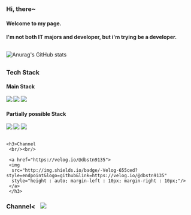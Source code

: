 ### Hi, there~
#### Welcome to my page.
#### I'm not both IT majors and developer, but i'm trying be a developer.


##

![Anurag's GitHub stats](https://github-readme-stats.vercel.app/api?username=Number9135&show_icons=true&theme=radical)

##

<h3>Tech Stack
  <br/>
  
  <h4>Main Stack
    <br/><br/>
     <img src="https://img.shields.io/badge/React-FFCA28?style=endpoint&logo=react&logoColor=white"/>
     <img src="https://img.shields.io/badge/ReactNative-green?style=endpoint&logo=reactnative&logoColor=white"/>
     <img src="https://img.shields.io/badge/JavaScript-red?style=endpoint&logo=JavaScript&logoColor=white"/>
  <h4/>
    
  <h4>Partially possible Stack
     <br/><br/>
     <img src="https://img.shields.io/badge/TyperScript-yellow?style=endpoint&logo=typescript&logoColor=white"/>
     <img src="https://img.shields.io/badge/HTML5-blue?style=endpoint&logo=html&logoColor=white"/>
     <img src="https://img.shields.io/badge/CSS3-orange?style=endpoint&logo=css&logoColor=white"/>
  <h4/>
    
##
   
    <h3>Channel
     <br/><br/>
      
     <a href="https://velog.io/@dbstn9135">
     <img 
      src="http://img.shields.io/badge/-Velog-655ced?style=endpoint&logo=github&link=https://velog.io/@dbstn9135"
      style="height : auto; margin-left : 10px; margin-right : 10px;"/>
     </a>
     </h3>
    
 <h3>Channel<
 <a href="https://velog.io/@dbstn9135">
     <img 
      src="http://img.shields.io/badge/-Velog-655ced?style=endpoint&logo=github&link=https://velog.io/@dbstn9135"
      style="height : auto; margin-left : 10px; margin-right : 10px;"/>
     </a>
<!--
**Number9135/Number9135** is a ✨ _special_ ✨ repository because its `README.md` (this file) appears on your GitHub profile.

Here are some ideas to get you started:

- 🔭 I’m currently working on ...
- 🌱 I’m currently learning ...
- 👯 I’m looking to collaborate on ...
- 🤔 I’m looking for help with ...
- 💬 Ask me about ...
- 📫 How to reach me: ...
- 😄 Pronouns: ...
- ⚡ Fun fact: ...
-->
